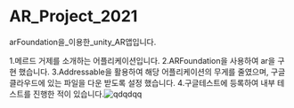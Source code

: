 # AR_Project_2021
arFoundation을_이용한_unity_AR앱입니다.

1.메르드 거제를 소개하는 어플리케이션입니다.
2.ARFoundation을 사용하여 ar을 구현 했습니다. 
3.Addressable을 활용하여 해당 어플리케이션의 무게를 줄였으며, 구글 클라우드에 있는 파일을 다운 받도록 설정 했습니다. 
4.구글테스트에 등록하여 내부 테스트를 진행한 적이 있습니다.![qdqdqq](https://user-images.githubusercontent.com/71114491/147306853-7dde52f9-8ed5-4919-b42a-72a429129fbe.PNG)
